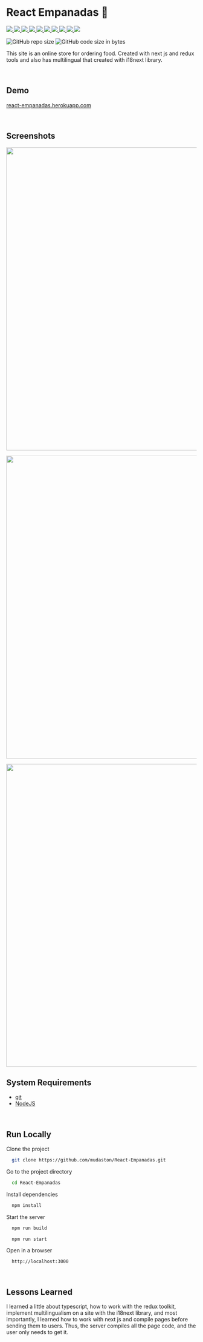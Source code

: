 # React Empanadas 🥟

<div align="left">

<a href="https://www.typescriptlang.org" target="_blank">
<img src="https://img.shields.io/badge/TypeScript-4.7.4-3178C6?style=for-the-badge&logo=TypeScript">
</a>
     
<a href="https://reactjs.org" target="_blank">
<img src="https://img.shields.io/badge/React-18.2.0-61DAFB?style=for-the-badge&logo=React">
</a>
     
<a href="https://nextjs.org" target="_blank">
<img src="https://img.shields.io/badge/Next Js-12.2.4-000?style=for-the-badge&logo=Next.js">
</a>
     
<a href="https://redux-toolkit.js.org" target="_blank">
<img src="https://img.shields.io/badge/Redux Toolkit-1.8.3-764ABC?style=for-the-badge&logo=Redux">
</a>
     
<a href="https://github.com/kirill-konshin/next-redux-wrapper" target="_blank">
<img src="https://img.shields.io/badge/next redux wrapper-7.0.5-764ABC?style=for-the-badge&logo=Redux">
</a>
     
<a href="https://github.com/typicode/json-server" target="_blank">
<img src="https://img.shields.io/badge/json server-0.17.0-F7B93E?style=for-the-badge&logo=JSON">
</a>
     
<a href="https://www.i18next.com" target="_blank">
<img src="https://img.shields.io/badge/i18next-11.3.0-26A69A?style=for-the-badge&logo=i18next">
</a>

<a href="https://styled-components.com/" target="_blank">
<img src="https://img.shields.io/badge/Styled%20Components-DB7093?style=for-the-badge&logo=styled-components">
</a>

<a href="https://prettier.io/" target="_blank">
<img src="https://img.shields.io/badge/Prettier-2.7.1-F7B93E?style=for-the-badge&logo=Prettier">
</a>

<a href="https://webpack.js.org/" target="_blank">
<img src="https://img.shields.io/badge/Webpack-5.74.0-8DD6F9?style=for-the-badge&logo=Webpack">
</a>

</div>

<p>

![GitHub repo size](https://img.shields.io/github/repo-size/mudaston/React-Empanadas?style=for-the-badge)
![GitHub code size in bytes](https://img.shields.io/github/languages/code-size/mudaston/React-Empanadas?style=for-the-badge)

</p>

This site is an online store for ordering food. Created with next js and redux tools and also has multilingual that created with i18next library.

<br/>

## Demo

[react-empanadas.herokuapp.com](https://react-empanadas.herokuapp.com/)

<br/>

## Screenshots

</p>

<p align="center">
<img src="https://user-images.githubusercontent.com/64277973/194945506-1037aa60-7450-43f5-b379-71df4dd22c74.png"
     width="800"
/>
</p>

<p align="center">
<img src="https://user-images.githubusercontent.com/64277973/194945508-b4e6e3e9-71a9-4aa9-ba6d-f5e9cfba669f.png"
     width="800"
/>
</p>

<p align="center">
<img src="https://user-images.githubusercontent.com/64277973/194945510-f82fac05-56d3-44e3-af4f-3bebaf8fc2fb.png"
     width="800"
/>
</p>

## System Requirements

- [git](https://git-scm.com/)
- [NodeJS](https://nodejs.org/en/)

<br/>

## Run Locally

Clone the project

```bash
  git clone https://github.com/mudaston/React-Empanadas.git
```

Go to the project directory

```bash
  cd React-Empanadas
```

Install dependencies

```bash
  npm install
```

Start the server

```bash
  npm run build
```
```
  npm run start
```

Open in a browser

```bash
  http://localhost:3000
```

<br/>

## Lessons Learned

I learned a little about typescript, how to work with the redux toolkit, implement multilingualism on a site with the i18next library, and most importantly, I learned how to work with next js and compile pages before sending them to users. Thus, the server compiles all the page code, and the user only needs to get it.
